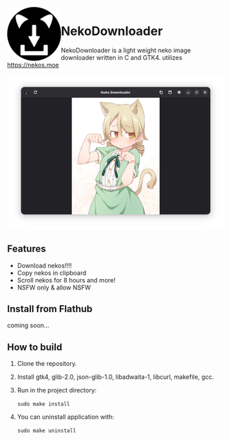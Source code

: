 <img align="left" alt="Project logo" src="data/nekodownloader.svg" width="125"/>

# NekoDownloader

NekoDownloader is a light weight neko image downloader written in C and GTK4.
utilizes https://nekos.moe

<img src="data/example.png"/>

## Features
- Download nekos!!!!
- Copy nekos in clipboard
- Scroll nekos for 8 hours and more!
- NSFW only & allow NSFW

## Install from Flathub
coming soon...

## How to build 

1. Clone the repository.
2. Install gtk4, glib-2.0, json-glib-1.0, libadwaita-1, libcurl, makefile, gcc.
3. Run in the project directory:

    `sudo make install`

4. You can uninstall application with:

    `sudo make uninstall`
